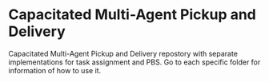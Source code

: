 # Capacitated Multi-Agent Pickup and Delivery

Capacitated Multi-Agent Pickup and Delivery repostory with separate implementations for task assignment and PBS. Go to each specific folder for information of how to use it.
